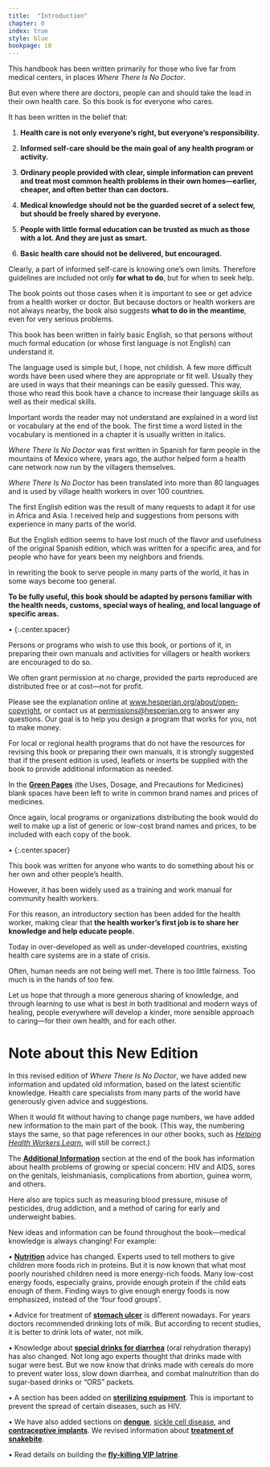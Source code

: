 ```yaml
---
title:  "Introduction"
chapter: 0
index: true
style: blue
bookpage: i0
---
```


This handbook has been written primarily for those who live far from medical centers, in places _Where There Is No Doctor_.

But even where there are doctors, people can and should take the lead in their own health care. So this book is for everyone who cares.

It has been written in the belief that:

  1. **Health care is not only everyone’s right, but everyone’s responsibility.**

  2. **Informed self-care should be the main goal of any health program or activity.**

  3. **Ordinary people provided with clear, simple information can prevent and treat most common health problems in their own homes—earlier, cheaper, and often better than can doctors.**

  4. **Medical knowledge should not be the guarded secret of a select few, but should be freely shared by everyone.**

  5. **People with little formal education can be trusted as much as those with a lot. And they are just as smart.**

  6. **Basic health care should not be delivered, but encouraged.**

Clearly, a part of informed self-care is knowing one’s own limits. Therefore guidelines are included not only **for what to do**, but for when to seek help.

The book points out those cases when it is important to see or get advice from a health worker or doctor. But because doctors or health workers are not always nearby, the book also suggests **what to do in the meantime**, even for very serious problems.

This book has been written in fairly basic English, so that persons without much formal education (or whose first language is not English) can understand it.

The language used is simple but, I hope, not childish. A few more difficult words have been used where they are appropriate or fit well. Usually they are used in ways that their meanings can be easily guessed. This way, those who read this book have a chance to increase their language skills as well as their medical skills.

Important words the reader may not understand are explained in a word list or vocabulary at the end of the book. The first time a word listed in the vocabulary is mentioned in a chapter it is usually written in italics.

_Where There Is No Doctor_ was first written in Spanish for farm people in the mountains of Mexico where, years ago, the author helped form a health care network now run by the villagers themselves.

_Where There Is No Doctor_ has been translated into more than 80 languages and is used by village health workers in over 100 countries.

The first English edition was the result of many requests to adapt it for use in Africa and Asia. I received help and suggestions from persons with experience in many parts of the world.

But the English edition seems to have lost much of the flavor and usefulness of the original Spanish edition, which was written for a specific area, and for people who have for years been my neighbors and friends.

In rewriting the book to serve people in many parts of the world, it has in some ways become too general.

**To be fully useful, this book should be adapted by persons familiar with the health needs, customs, special ways of healing, and local language of specific areas.**

•
{:.center.spacer}

Persons or programs who wish to use this book, or portions of it, in preparing their own manuals and activities for villagers or health workers are encouraged to do so.

We often grant permission at no charge, provided the parts reproduced are distributed free or at cost—not for profit.

Please see the explanation online at www.hesperian.org/about/open-copyright, or contact us at permissions@hesperian.org to answer any questions. Our goal is to help you design a program that works for you, not to make money.

For local or regional health programs that do not have the resources for revising this book or preparing their own manuals, it is strongly suggested that if the present edition is used, leaflets or inserts be supplied with the book to provide additional information as needed.

In the **[Green Pages](#page-339)** (the Uses, Dosage, and Precautions for Medicines) blank spaces have been left to write in common brand names and prices of medicines.

Once again, local programs or organizations distributing the book would do well to make up a list of generic or low-cost brand names and prices, to be included with each copy of the book.

•
{:.center.spacer}

This book was written for anyone who wants to do something about his or her own and other people’s health.

However, it has been widely used as a training and work manual for community health workers.

For this reason, an introductory section has been added for the health worker, making clear that **the health worker’s first job is to share her knowledge and help educate people.**

Today in over-developed as well as under-developed countries, existing health care systems are in a state of crisis.

Often, human needs are not being well met. There is too little fairness. Too much is in the hands of too few.

Let us hope that through a more generous sharing of knowledge, and through learning to use what is best in both traditional and modern ways of healing, people everywhere will develop a kinder, more sensible approach to caring—for their own health, and for each other.


# Note about this New Edition

In this revised edition of _Where There Is No Doctor_, we have added new information and updated old information, based on the latest scientific knowledge. Health care specialists from many parts of the world have generously given advice and suggestions.

When it would fit without having to change page numbers, we have added new information to the main part of the book. (This way, the numbering stays the same, so that page references in our other books, such as _[Helping Health Workers Learn](#addresses-for-teaching-materials)_, will still be correct.)

The **[Additional Information](#page-399)** section at the end of the book has information about health problems of growing or special concern: HIV and AIDS, sores on the genitals, leishmaniasis, complications from abortion, guinea worm, and others.

Here also are topics such as measuring blood pressure, misuse of pesticides, drug addiction, and a method of caring for early and underweight babies.

New ideas and information can be found throughout the book—medical knowledge is always changing! For example:

• **[Nutrition](#page-107)** advice has changed. Experts used to tell mothers to give children more foods rich in proteins. But it is now known that what most poorly nourished children need is more energy-rich foods. Many low-cost energy foods, especially grains, provide enough protein if the child eats enough of them. Finding ways to give enough energy foods is now emphasized, instead of the ‘four food groups’.

• Advice for treatment of **[stomach ulcer](#page-129)** is different nowadays. For years doctors recommended drinking lots of milk. But according to recent studies, it is better to drink lots of water, not milk.

• Knowledge about **[special drinks for diarrhea](#page-152)** (oral rehydration therapy) has also changed. Not long ago experts thought that drinks made with sugar were best. But we now know that drinks made with cereals do more to prevent water loss, slow down diarrhea, and combat malnutrition than do sugar-based drinks or “ORS” packets.

• A section has been added on **[sterilizing equipment](#page-74)**. This is important to prevent the spread of certain diseases, such as HIV.

• We have also added sections on **[dengue](#page-187)**, [sickle cell disease](#page-321), and **[contraceptive implants](#page-290)**. We revised information about **[treatment of snakebite](#page-105)**.

• Read details on building the **[fly-killing VIP latrine](#page-139)**.
